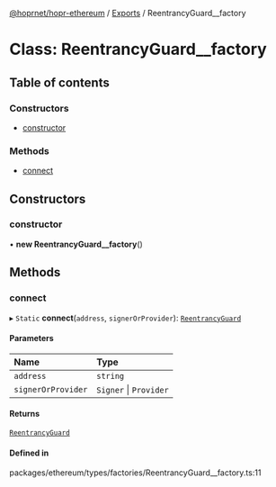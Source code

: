 [@hoprnet/hopr-ethereum](../README.md) / [Exports](../modules.md) / ReentrancyGuard__factory

# Class: ReentrancyGuard\_\_factory

## Table of contents

### Constructors

- [constructor](ReentrancyGuard__factory.md#constructor)

### Methods

- [connect](ReentrancyGuard__factory.md#connect)

## Constructors

### constructor

• **new ReentrancyGuard__factory**()

## Methods

### connect

▸ `Static` **connect**(`address`, `signerOrProvider`): [`ReentrancyGuard`](ReentrancyGuard.md)

#### Parameters

| Name | Type |
| :------ | :------ |
| `address` | `string` |
| `signerOrProvider` | `Signer` \| `Provider` |

#### Returns

[`ReentrancyGuard`](ReentrancyGuard.md)

#### Defined in

packages/ethereum/types/factories/ReentrancyGuard__factory.ts:11
